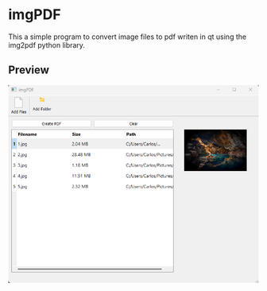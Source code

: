 # imgPDF

This a simple program to convert image files to pdf writen in qt using the img2pdf python library.

## Preview

<img src="./preview.png" width="600">
